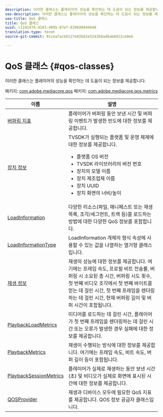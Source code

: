 ```yaml
---
description: 이러한 클래스는 플레이어의 성능을 확인하는 데 도움이 되는 정보를 제공합니다.
seo-description: 이러한 클래스는 플레이어의 성능을 확인하는 데 도움이 되는 정보를 제공합니다.
seo-title: QoS 클래스
title: QoS 클래스
uuid: c1192474-d183-4995-87ef-839699844b48
translation-type: tm+mt
source-git-commit: 91cea7acb8127e02b82e5242b9ad6ab0d12ce0eb

---
```



# QoS 클래스 {#qos-classes}

이러한 클래스는 플레이어의 성능을 확인하는 데 도움이 되는 정보를 제공합니다.

패키지: [com.adobe.mediacore.qos](https://help.adobe.com/en_US/primetime/api/psdk/asdoc-dhls_1.4/com/adobe/mediacore/qos/package-detail.html) 패키지: [com.adobe.mediacore.qos.metrics](https://help.adobe.com/en_US/primetime/api/psdk/asdoc-dhls_1.4/com/adobe/mediacore/qos/metrics/package-detail.html)

<table frame="all" colsep="1" rowsep="1" id="table_2893EFF9755149159A4F94E781C76B6E"> 
 <thead> 
  <tr rowsep="1"> 
   <th colname="1" class="entry"> 이름 </th> 
   <th colname="2" class="entry"> 설명 </th> 
  </tr> 
 </thead>
 <tbody> 
  <tr rowsep="1"> 
   <td colname="1"><span class="codeph"><a href="https://help.adobe.com/en_US/primetime/api/psdk/asdoc-dhls_1.4/com/adobe/mediacore/qos/metrics/BufferingMetrics.html" format="html" scope="external"> 버퍼링 지표</a></span> </td> 
   <td colname="2"> 플레이어가 버퍼링 동안 보낸 시간 및 버퍼링 이벤트가 발생한 빈도에 대한 정보를 제공합니다. </td> 
  </tr> 
  <tr rowsep="1"> 
   <td colname="1"><span class="codeph"><a href="https://help.adobe.com/en_US/primetime/api/psdk/asdoc-dhls_1.4/com/adobe/mediacore/qos/DeviceInformation.html" format="html" scope="external"> 장치 정보</a></span> </td> 
   <td colname="2">TVSDK가 실행되는 플랫폼 및 운영 체제에 대한 정보를 제공합니다. 
    <ul id="ul_0DE69F3B38E84964AB98DCCD11E5E123"> 
     <li id="li_19B2D1889FCA4B0F8FCB0EE8F87353B2">플랫폼 OS 버전 </li> 
     <li id="li_CA35F4A48FD34555AC7D7832D5997AD4">TVSDK 라이브러리의 버전 번호 </li> 
     <li id="li_30D38320C2A3440E92C0A477FFFBF9A0">장치의 모델 이름 </li> 
     <li id="li_2D15164B987E405685B96A900EBF041D">장치 제조업체 이름 </li> 
     <li id="li_B78485CB9580444DB9694404706BA191">장치 UUID </li> 
     <li id="li_841EA77499B44F0692192F9DE1A798E4">장치 화면의 너비/높이 </li> 
    </ul> </td> 
  </tr> 
  <tr rowsep="1"> 
   <td colname="1"><span class="codeph"><a href="https://help.adobe.com/en_US/primetime/api/psdk/asdoc-dhls_1.4/com/adobe/mediacore/qos/LoadInformation.html" format="html" scope="external"> LoadInformation</a></span> </td> 
   <td colname="2"> 다양한 리소스(파일, 매니페스트 또는 재생 목록, 조각/세그먼트, 트랙 등)를 로드하는 방법에 대한 다양한 QoS 정보를 포함합니다. </td> 
  </tr> 
  <tr rowsep="1"> 
   <td colname="1"><span class="codeph"><a href="https://help.adobe.com/en_US/primetime/api/psdk/asdoc-dhls_1.4/com/adobe/mediacore/qos/LoadInformationType.html" format="html" scope="external"> LoadInformationType</a></span> </td> 
   <td colname="2"> LoadInformation 개체의 형식 속성에 사용할 수 있는 값을 나열하는 열거형 클래스입니다. </td> 
  </tr> 
  <tr rowsep="1"> 
   <td colname="1"><span class="codeph"><a href="https://help.adobe.com/en_US/primetime/api/psdk/asdoc-dhls_1.4/com/adobe/mediacore/qos/PlaybackInformation.html" format="html" scope="external"> 재생 정보</a></span> </td> 
   <td colname="2"> 재생의 성능에 대한 정보를 제공합니다. 여기에는 프레임 속도, 프로필 비트 전송률, 버퍼링 시 소요된 총 시간, 버퍼링 시도 횟수, 첫 번째 비디오 조각에서 첫 번째 바이트를 얻는 데 걸린 시간, 첫 번째 프레임을 렌더링하는 데 걸린 시간, 현재 버퍼링 길이 및 버퍼 시간이 포함됩니다. </td> 
  </tr> 
  <tr rowsep="1"> 
   <td colname="1"><span class="codeph"><a href="https://help.adobe.com/en_US/primetime/api/psdk/asdoc-dhls_1.4/com/adobe/mediacore/qos/metrics/PlaybackLoadMetrics.html" format="html" scope="external"> PlaybackLoadMetrics</a></span> </td> 
   <td colname="2"> 미디어를 로드하는 데 걸린 시간, 플레이어가 첫 번째 프레임을 렌더링하는 데 걸린 시간 또는 오류가 발생한 경우 실패에 대한 정보를 제공합니다. </td> 
  </tr> 
  <tr rowsep="1"> 
   <td colname="1"><span class="codeph"><a href="https://help.adobe.com/en_US/primetime/api/psdk/asdoc-dhls_1.4/com/adobe/mediacore/qos/metrics/PlaybackMetrics.html" format="html" scope="external"> PlaybackMetrics</a></span> </td> 
   <td colname="2"> 재생이 수행되는 방식에 대한 정보를 제공합니다. 여기에는 프레임 속도, 비트 속도, 버퍼 길이 등이 포함됩니다. </td> 
  </tr> 
  <tr rowsep="1"> 
   <td colname="1"><span class="codeph"><a href="https://help.adobe.com/en_US/primetime/api/psdk/asdoc-dhls_1.4/com/adobe/mediacore/qos/metrics/PlaybackSessionMetrics.html" format="html" scope="external"> PlaybackSessionMetrics</a></span> </td> 
   <td colname="2"> 플레이어가 실제로 재생하는 동안 보낸 시간(초) 및 비디오가 실제로 화면에 표시된 시간에 대한 정보를 제공합니다. </td> 
  </tr> 
  <tr rowsep="1"> 
   <td colname="1"><span class="codeph"><a href="https://help.adobe.com/en_US/primetime/api/psdk/asdoc-dhls_1.4/com/adobe/mediacore/qos/QOSProvider.html" format="html" scope="external"> QOSProvider</a></span> </td> 
   <td colname="2">
    <ph>
      재생과 디바이스 모두에 필요한 QoS 지표를 제공합니다.
    </ph>
    <ph>
      QOS 정보 공급자 클래스입니다.
    </ph> </td> 
  </tr> 
 </tbody> 
</table>

